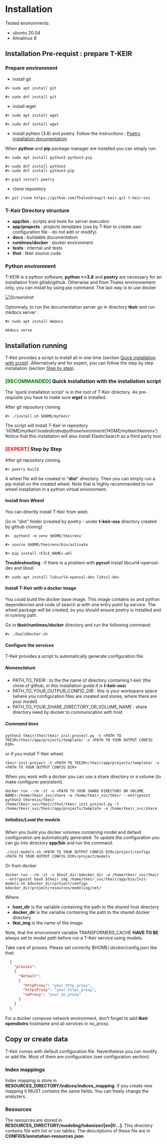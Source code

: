 # Installation

Tested environments:

* ubuntu 20.04
* Almalinux 8


## Installation Pre-requist : prepare T-KEIR

### Prepare environment

* install git

```shell  title="Example under ubuntu"
#> sudo apt install git
```

```shell  title="Example under almalinux"
#> sudo dnf install git
```

* install wget

```shell  title="Example under ubuntu"
#> sudo apt install wget
```

```shell  title="Example under almalinux"
#> sudo dnf install wget
```

* install pyhton (3.8) and poetry. Follow the instructions : [Poetry installation documentation](https://python-poetry.org/docs)

When **python** and **pip** package manager are installed you can simply run: 

```shell  title="Example under ubuntu"
#> sudo apt install python3 python3-pip
```

```shell  title="Example under almalinux"
#> sudo dnf install python3
#> sudo dnf install python3-pip
```

```shell  title="Example install poetry"
#> pip3 install poetry
```

* clone repository

```shell  title="Example of repository clonning into 't-keir-oss' directory"
#> git clone https://github.com/ThalesGroup/t-keir.git t-keir-oss
```

### T-Keir Directory structure

* **app/bin**           : scripts and tools for server execution
* **app/projects**      : projects templates (use by T-Keir to create user configuration file - do not edit or modify)
* **docs**              : buildable documentation
* **runtimes/docker**   : docker environment
* **tests**             : internal unit tests
* **thot**              : tkeir source code


### Python environment

T-KEIR is a python software, **python >=3.8** and **poetry** are necessary for an installation from gitlab/github.
Otherwise and from Thales environnement only, you can install by using pip command. The last way is to use docker

![Screenshot](resources/images/doc-tkeir-install-strategies.png)


Optionnaly, to run the documentation server go in directory **tkeir** and run mkdocs server :

```shell  title="Example of mkdocs installation under ubuntu"
#> sudo apt install mkdocs
```


```shell  title="Run the documentation server with mkdocs"
mkdocs serve
```


## Installation running

T-Keir provides a script to install all in one time (section [Quick installation with script](#Quick-installation-with-script)).
Alternatively and for expert, you can follow the step by step installation (section [Step by step](#Step-by-step)).

### **<span style="color:green">\[RECOMMANDED\]</span>** Quick installation with the installation script

The 'quick installation script' is in the root of T-Keir directory. As pre-requisite you have to make sure **wget** is installed. 

After git repository cloning.
```shell  title="Install T-Keir"
#> ./install.sh $HOME/mytkeir
```

The script will install T-Keir in repository '$HOME/mytkeir' in a dedicated python environment ('$HOME/mytkeir/tkeirenv').
Notice that this installation will also install ElasticSearch as a third party tool.


### **<span style="color:red">\[EXPERT\] </span>** Step by Step

After git repository cloning.
```shell  title="Build a python wheel package:"
#> poetry build
```

A wheel file will be created in "**dist**" directory. Then you can simply run a pip install on the created wheel.
Note that is highly recommanded to run wheel installation in a python virtual environment.

#### Install from Wheel

You can directly install T-Keir from weel:

Go in "dist" folder (created by poetry - under **t-keir-oss** directory created by github cloning)

```shell  title="Create a python virtual environement:"
#>  python3 -m venv $HOME/tkeirenv`
```

```shell  title="Activate you environement:"
#> source $HOME/tkeirenv/bin/activate
```

```shell  title="Install the Wheel:"
#> pip install <FILE_NAME>.whl
```

**Troubleshooting** : if there is a problem with **pycurl** install libcurl4-openssl-dev and libssl

```shell  title="E.G under debian/ubuntu:"
#> sudo apt install libcurl4-openssl-dev libssl-dev
```

#### Install T-Keir with a docker image

You could build the docker base image. This image contains os and python dependencies and code of search ai with one entry point
by service. The wheel package will be created, so you should ensure poetry is installed and in running path.

Go in **tkeir/runtimes/docker** directory and run the following command:

```shell 
#> ./builddocker.sh
```

#### Configure the services

T-Keir provides a script to automatically generate configuration file:

##### Nomenclature

* PATH_TO_TKEIR : to the the name of directory containing t-keir (the clone of github, in this installation guide it is **t-keir-oss**)
* PATH_TO_YOUR_OUTPUR_CONFIG_DIR : this is your workspace space (where you configuration files are created and stores, where there are your model)
* PATH_TO_YOUR_SHARE_DIRECTORY_OR_VOLUME_NAME : share directory need by docker to communication with host


##### Command lines


```shell
python3 tkeir/thot/tkeir_init_project.py -t <PATH TO TKEIR>/tkeir/app/projects/template/ -o <PATH TO YOUR OUTPUT CONFIG DIR>
```

or if you install T-Keir wheel:

```shell
tkeir-init-project -t <PATH TO TKEIR>/tkeir/app/projects/template/ -o <PATH TO YOUR OUTPUT CONFIG DIR>
```

When you work with a docker you can use a share directory or a volume (to make configurer persistent).

```shell
docker run --rm -it -v <PATH TO YOUR SHARE DIRECTORY OR VOLUME NAME>:/home/tkeir_svc/share -w /home/tkeir_svc/tkeir --entrypoint python3 theresis/tkeir /home/tkeir_svc/tkeir/thot/tkeir_init_project.py -t /home/tkeir_svc/tkeir/app/projects/template -o /home/tkeir_svc/share
```

##### Initialize/Load the models

When you build you docker volumes containing model and default configuration are automatically generated.
To update the configuration you can go into directory **app/bin** and run the command:
  
```shell
./init-models.sh <PATH TO YOUR OUTPUT CONFIG DIR>/project/configs  <PATH TO YOUR OUTPUT CONFIG DIR>/project/models
```

Or from docker

```shell
docker run --rm -it -v $host_dir:$docker_dir -w /home/tkeir_svc/tkeir --entrypoint bash $tkeir_img /home/tkeir_svc/tkeir/app/bin/init-models.sh $docker_dir/project/configs $docker_dir/project/resources/modeling/net/
```

Where 

* **host_dir** is the variable containing the path to the shared host directory
* **docker_dir** is the variable containing the path to the shared docker directory
* **tkei_img** is the name of the image

Note, that the environment variable TRANSFORMERS_CACHE **HAVE TO BE** always set to model path before run a T-Keir service using models.

Take care of proxies. Please set correclty $HOME/.docker/config.json like that:

```json
  {
    "proxies":
    {
      "default":
      {
        "httpProxy": "your_http_proxy",
        "httpsProxy": "your_https_proxy",
        "noProxy": "your_no_proxy"
      }
    }
  }
```

For a docker compose network environment, don't forget to add **tkeir opendistro** hostname and all services in no_proxy.


## Copy or create data

T-Keir comes with default configuration file.
Nevertheless you can modify or add file. Most of them are configuration (see configuration section).

### Index mappings

Index mapping is store in **RESOURCES_DIRECTORY/indices/indices_mapping**. if you create new mapping it MUST contains the same fields.
You can freely change the analyzers.

### Resources

The resources are stored in **RESOURCES_DIRECTORY/modeling/tokenizer/\[en|fr...\]**. This directory contains file with list or csv tables.
The descriptions of these file are in **CONFIGS/annotation-resources.json**
